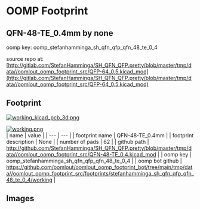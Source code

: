 # OOMP Footprint  
## QFN-48-TE_0.4mm  by none  
  
oomp key: oomp_stefanhamminga_sh_qfn_qfp_qfn_48_te_0_4  
  
source repo at: [http://gitlab.com/StefanHamminga/SH_QFN_QFP.pretty/blob/master/tmp/data//oomlout_oomp_footprint_src/QFP-64_0.5.kicad_mod](http://gitlab.com/StefanHamminga/SH_QFN_QFP.pretty/blob/master/tmp/data//oomlout_oomp_footprint_src/QFP-64_0.5.kicad_mod)  
## Footprint  
  
[![working_kicad_pcb_3d.png](working_kicad_pcb_3d_600.png)](working_kicad_pcb_3d.png)  
  
[![working.png](working_600.png)](working.png)  
| name | value | 
| --- | --- | 
| footprint name | QFN-48-TE_0.4mm | 
| footprint description | None | 
| number of pads | 62 | 
| github path | http://github.com/StefanHamminga/SH_QFN_QFP.pretty/blob/master/tmp/data//oomlout_oomp_footprint_src/QFN-48-TE_0.4.kicad_mod | 
| oomp key | oomp_stefanhamminga_sh_qfn_qfp_qfn_48_te_0_4 | 
| oomp bot github | https://github.com/oomlout/oomlout_oomp_footprint_bot/tree/main/tmp/data//oomlout_oomp_footprint_src/footprints/stefanhamminga_sh_qfn_qfp_qfn_48_te_0_4/working | 
## Images  
